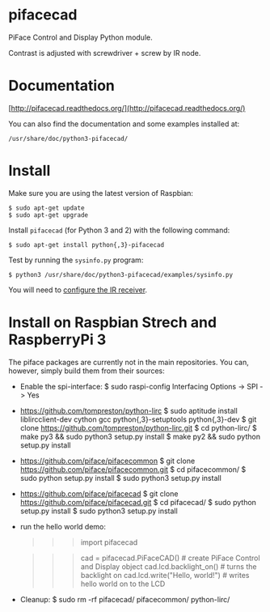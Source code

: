 pifacecad
=========

PiFace Control and Display Python module.

Contrast is adjusted with screwdriver + screw by IR node.


Documentation
=============

[http://pifacecad.readthedocs.org/](http://pifacecad.readthedocs.org/)

You can also find the documentation and some examples installed at:

    /usr/share/doc/python3-pifacecad/

Install
=======

Make sure you are using the latest version of Raspbian:

    $ sudo apt-get update
    $ sudo apt-get upgrade

Install `pifacecad` (for Python 3 and 2) with the following command:

    $ sudo apt-get install python{,3}-pifacecad

Test by running the `sysinfo.py` program:

    $ python3 /usr/share/doc/python3-pifacecad/examples/sysinfo.py

You will need to [configure the IR receiver](http://pifacecad.readthedocs.org/en/latest/lirc.html).

Install on Raspbian Strech and RaspberryPi 3
============================================

The piface packages are currently not in the main repositories. You can,
however, simply build them from their sources:

* Enable the spi-interface:
	$ sudo raspi-config
	Interfacing Options -> SPI -> Yes

* https://github.com/tompreston/python-lirc
	$ sudo aptitude install liblircclient-dev cython gcc python{,3}-setuptools python{,3}-dev
	$ git clone https://github.com/tompreston/python-lirc.git
	$ cd python-lirc/
	$ make py3 && sudo python3 setup.py install
	$ make py2 && sudo python setup.py install

* https://github.com/piface/pifacecommon
	$ git clone https://github.com/piface/pifacecommon.git
	$ cd pifacecommon/
	$ sudo python setup.py install
	$ sudo python3 setup.py install

* https://github.com/piface/pifacecad
	$ git clone https://github.com/piface/pifacecad.git
	$ cd pifacecad/
	$ sudo python setup.py install
	$ sudo python3 setup.py install

* run the hello world demo:
	>>> import pifacecad

	>>> cad = pifacecad.PiFaceCAD()    # create PiFace Control and Display object
	>>> cad.lcd.backlight_on()         # turns the backlight on
	>>> cad.lcd.write("Hello, world!") # writes hello world on to the LCD

* Cleanup: 
	$ sudo rm -rf pifacecad/ pifacecommon/ python-lirc/
